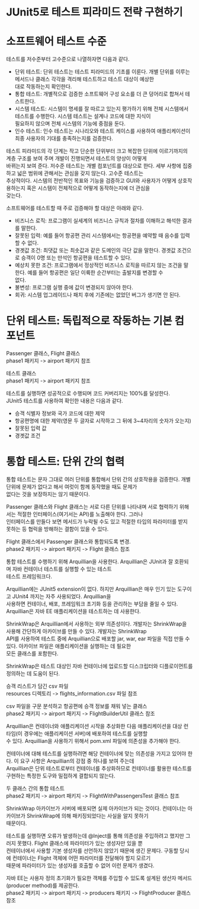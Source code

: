 # **JUnit5로 테스트 피라미드 전략 구현하기**  
# **소프트웨어 테스트 수준**  
테스트를 저수준부터 고수준으로 나열하자면 다음과 같다.  
- 단위 테스트: 단위 테스트는 테스트 피라미드의 기초를 이룬다. 개별 단위를 이루는 메서드나 클래스 각각을 격리해 테스트하고 테스트 대상이 예상한  
대로 작동하는지 확인한다.  
- 통합 테스트: 개별적으로 검증한 소프트웨어 구성 요소를 더 큰 덩어리로 합쳐서 테스트한다.  
- 시스템 테스트: 시스템이 명세를 잘 따르고 있는지 평가하기 위해 전체 시스템에서 테스트를 수행한다. 시스템 테스트는 설계나 코드에 대한 지식이  
필요하지 않으며 전체 시스템의 기능에 중점을 둔다.  
- 인수 테스트: 인수 테스트는 시나리오와 테스트 케이스를 사용하여 애플리케이션이 최종 사용자의 기대를 충족하는지를 검증한다.
  
테스트 피라미드의 각 단계는 작고 단순한 단위부터 크고 복잡한 단위에 이르기까지의 계층 구조를 보여 주며 개발이 진행되면서 테스트의 양상이 어떻게  
바뀌는지 보여 준다. 저수준 테스트는 개별 컴포넌트를 대상으로 한다. 세부 사항에 집중하고 넓은 범위에 관해서는 관심을 갖지 않는다. 고수준 테스트는  
추상적이다. 시스템의 전반적인 목표와 기능을 검증하고 GUI와 사용자가 어떻게 상호작용하는지 혹은 시스템이 전체적으로 어떻게 동작하는지에 더 관심을  
갖는다.  
  
소프트웨어를 테스트할 때 주로 검증해야 할 대상은 아래와 같다.  
- 비즈니스 로직: 프로그램이 실세계의 비즈니스 규칙과 절차를 이해하고 해석한 결과를 말한다.  
- 잘못된 입력: 예를 들어 항공편 관리 시스템에서는 항공편을 예약할 때 음수를 입력할 수 없다.  
- 경곗값 조건: 최댓값 또는 최솟값과 같은 도메인의 극단 값을 말한다. 경곗값 조건으로 승객이 0명 또는 만석인 항공편을 테스트할 수 있다.  
- 예상치 못한 조건: 프로그램에서 정상적인 비즈니스 로직을 따르지 않는 조건을 말한다. 예를 들어 항공편은 일단 이륙한 순간부터는 출발지를 변경할 수  
없다.  
- 불변성: 프로그램 실행 중에 값이 변경되지 않아야 한다. 
- 회귀: 시스템 업그레이드나 패치 후에 기존에는 없었던 버그가 생기면 안 된다.  
  
# **단위 테스트: 독립적으로 작동하는 기본 컴포넌트**  
Passenger 클래스, Flight 클래스  
phase1 패키지 -> airport 패키지 참조  
  
테스트 클래스  
phase1 패키지 -> airport 패키지 참조  
  
테스트를 실행하면 성공적으로 수행되며 코드 커버리지는 100%를 달성한다.  
JUnit5 테스트를 사용하여 확인한 내용은 다음과 같다.  
- 승객 식별자 정보와 국가 코드에 대한 제약
- 항공편명에 대한 제약(영문 두 글자로 시작하고 그 뒤에 3~4자리의 숫자가 오는지)
- 잘못된 입력 값
- 경곗값 조건  
  
# **통합 테스트: 단위 간의 협력**  
통합 테스트는 문자 그대로 여러 단위를 통합해서 단위 간의 상호작용을 검증한다. 개별 단위에 문제가 없다고 해서 여럿이 함께 동작했을 때도 문제가  
없다는 것을 보장하지는 않기 때문이다.  
  
Passenger 클래스와 Flight 클래스는 서로 다른 단위를 나타내며 서로 협력하기 위해서는 적절한 인터페이스(여기서는 API)를 노출해야 한다. 그러나  
인터페이스를 만들다 보면 메서드가 누락될 수도 있고 적절한 타입의 파라미터를 받지 못하는 등 협럭을 방해하는 결함이 있을 수 있다.  
  
Flight 클래스에서 Passenger 클래스와 통합되도록 변경.  
phase2 패키지 -> airport 패키지 -> Flight 클래스 참조  
  
통합 테스트를 수행하기 위해 Arquillian을 사용한다. Arquillian은 JUnit과 잘 호환되며 자바 컨테이너 테스트를 실행할 수 있는 테스트  
테스트 프레임워크다.  
  
Arquillian에는 JUnit5 extension이 없다. 하지만 Arquillian은 매우 인기 있는 도구이고 JUnit4 까지는 자주 사용되었다. Arquillian을  
사용하면 컨테이너, 배포, 프레임워크 초기화 등을 관리하는 부담을 줄일 수 있다.  
Arquillian은 자바 EE 애플리케이션을 테스트하는 데 사용한다.  
  
ShrinkWrap은 Arquillian에서 사용하는 외부 의존성이다. 개발자는 ShrinkWrap을 사용해 간단하게 아카이브를 만들 수 있다. 개발자는 ShrinkWrap  
API를 사용하여 테스트 중에 Arquillian으로 배포할 jar, war, ear 파일을 직접 만들 수 있다. 아카이브 파일은 애플리케이션을 실행하는 데 필요한  
모든 클래스를 포함한다.  
  
ShrinkWrap은 테스트 대상인 자바 컨테이너에 업로드할 디스크립터와 디플로이먼트를 정의하는 데 도움이 된다.  
  
승객 리스트가 담긴 csv 파일  
resources 디렉토리 -> flights_information.csv 파일 참조  
  
csv 파일을 구문 분석하고 항공편에 승객 정보를 채워 넣는 클래스  
phase2 패키지 -> airport 패키지 -> FlightBuilderUtil 클래스 참조  
  
Arquillian은 컨테이너와 애플리케이션 시작을 추상화한 다음 애플리케이션을 대상 런타임(이 경우에는 애플리케이션 서버)에 배포하여 테스트를 실행할  
수 있다. Arquillian을 사용하기 위해서 pom.xml 파일에 의존성을 추가해야 한다.  
  
컨테이너에 대해 테스트를 실행하려면 해당 컨테이너에 맞는 의존성을 가지고 있어야 한다. 이 요구 사항은 Arquillian의 강점 중 하나를 보여 주는데  
Arquillian은 단위 테스트로부터 컨테이너를 추상화하므로 컨테이너를 활용한 테스트를 구현하는 특정한 도구와 밀접하게 결합되지 않는다.  
  
두 클래스 간의 통합 테스트  
phase2 패키지 -> airport 패키지 -> FlightWithPassengersTest 클래스 참조  
  
ShrinkWrap 아카이브가 서버에 배포되면 실제 아카이브가 되는 것이다. 컨테이너는 아카이브가 ShrinkWrap에 의해 패키징되었다는 사실을 알지 못하기  
때문이다.  
  
테스트를 실행하면 오류가 발생하는데 @Inject를 통해 의존성을 주입하려고 했지만 그러지 못했다. Flight 클래스에 파라미터가 있는 생성자만 있을 뿐  
컨테이너에서 사용할 기본 생성자를 선언하지 않았기 때문에 생긴 문제다. 구동할 당시에 컨테이너는 Flight 객체에 어떤 파라미터를 전달해야 할지 모르기  
때문에 파라미터가 있는 생성자를 호출할 수 없어 이런 문제가 생겼다.  
  
자바 EE는 사용자 정의 초기화가 필요한 객체를 주입할 수 있도록 설계된 생산자 메서드(producer method)를 제공한다.  
phase2 패키지 -> airport 패키지 -> producers 패키지 -> FlightProducer 클래스 참조  
  
